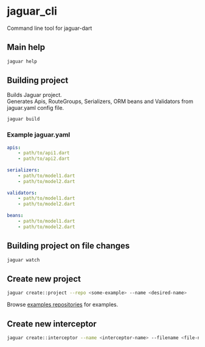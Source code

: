 # jaguar_cli

Command line tool for jaguar-dart

## Main help

```bash
jaguar help
```

## Building project

Builds Jaguar project.  
Generates Apis, RouteGroups, Serializers, ORM beans and Validators from jaguar.yaml config file.

```bash
jaguar build
```

### Example jaguar.yaml

```yaml
apis:
    - path/to/api1.dart
    - path/to/api2.dart
    
serializers:
    - path/to/model1.dart
    - path/to/model2.dart
    
validators:
    - path/to/model1.dart
    - path/to/model2.dart
    
beans:
    - path/to/model1.dart
    - path/to/model2.dart
```

## Building project on file changes

```bash
jaguar watch
```

## Create new project

```bash
jaguar create::project --repo <some-example> --name <desired-name>
```

Browse [examples repositories](https://github.com/jaguar-examples) for examples.

## Create new interceptor

```bash
jaguar create::interceptor --name <interceptor-name> --filename <file-name>
```

